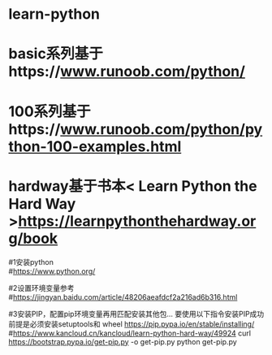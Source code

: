 # learn-python
# basic系列基于https://www.runoob.com/python/
# 100系列基于https://www.runoob.com/python/python-100-examples.html
# hardway基于书本< Learn Python the Hard Way >https://learnpythonthehardway.org/book

#1安装python  
#https://www.python.org/

#2设置环境变量参考
#https://jingyan.baidu.com/article/48206aeafdcf2a216ad6b316.html

#3安装PIP，配置pip环境变量再用匹配安装其他包...
要使用以下指令安装PIP成功前提是必须安装setuptools和 wheel
https://pip.pypa.io/en/stable/installing/ 
#https://www.kancloud.cn/kancloud/learn-python-hard-way/49924
curl https://bootstrap.pypa.io/get-pip.py -o get-pip.py
python get-pip.py



